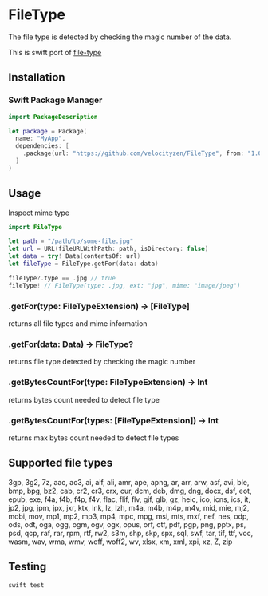 # FileType

The file type is detected by checking the magic number of the data.

This is swift port of [file-type](https://github.com/sindresorhus/file-type)

## Installation
### Swift Package Manager
```swift
import PackageDescription

let package = Package(
  name: "MyApp",
  dependencies: [
    .package(url: "https://github.com/velocityzen/FileType", from: "1.0.1")
  ]
)
```

## Usage

Inspect mime type

```swift
import FileType

let path = "/path/to/some-file.jpg"
let url = URL(fileURLWithPath: path, isDirectory: false)
let data = try! Data(contentsOf: url)
let fileType = FileType.getFor(data: data)

fileType?.type == .jpg // true
fileType! // FileType(type: .jpg, ext: "jpg", mime: "image/jpeg")

```

### .getFor(type: FileTypeExtension) -> [FileType]

returns all file types and mime information 

### .getFor(data: Data) -> FileType?

returns file type detected by checking the magic number


### .getBytesCountFor(type: FileTypeExtension) -> Int

returns bytes count needed to detect file type

### .getBytesCountFor(types: [FileTypeExtension]) -> Int

returns max bytes count needed to detect file types


## Supported file types

 3gp, 3g2, 7z, aac, ac3, ai, aif, ali, amr, ape, apng, ar, arr, arw, asf, avi, ble, bmp, bpg, bz2, cab, cr2, cr3, crx, cur, dcm, deb, dmg, dng, docx, dsf, eot, epub, exe, f4a, f4b, f4p, f4v, flac, flif, flv, gif, glb, gz, heic, ico, icns, ics, it, jp2, jpg, jpm, jpx, jxr, ktx, lnk, lz, lzh, m4a, m4b, m4p, m4v, mid, mie, mj2, mobi, mov, mp1, mp2, mp3, mp4, mpc, mpg, msi, mts, mxf, nef, nes, odp, ods, odt, oga, ogg, ogm, ogv, ogx, opus, orf, otf, pdf, pgp, png, pptx, ps, psd, qcp, raf, rar, rpm, rtf, rw2, s3m, shp, skp, spx, sql, swf, tar, tif, ttf, voc, wasm, wav, wma, wmv, woff, woff2, wv, xlsx, xm, xml, xpi, xz, Z, zip



## Testing
```
swift test
```
